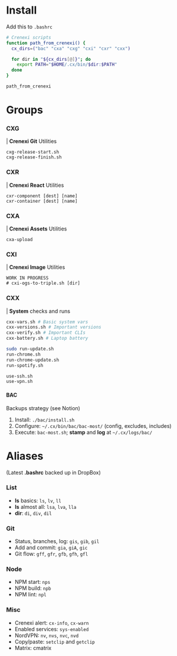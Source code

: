 # Install

Add this to `.bashrc`

```bash
# Crenexi scripts
function path_from_crenexi() {
  cx_dirs=("bac" "cxa" "cxg" "cxi" "cxr" "cxx")

  for dir in "${cx_dirs[@]}"; do
    export PATH="$HOME/.cx/bin/$dir:$PATH"
  done
}

path_from_crenexi
```

# Groups

### CXG
| **Crenexi Git** Utilities

```
cxg-release-start.sh
cxg-release-finish.sh
```

### CXR
| **Crenexi React** Utilities

```
cxr-component [dest] [name]
cxr-container [dest] [name]
```

### CXA
| **Crenexi Assets** Utilities

```
cxa-upload
```

### CXI
| **Crenexi Image** Utilities

```
WORK IN PROGRESS
# cxi-ogs-to-triple.sh [dir]
```

### CXX
| **System** checks and runs

```bash
cxx-vars.sh # Basic system vars
cxx-versions.sh # Important versions
cxx-verify.sh # Important CLIs
cxx-battery.sh # Laptop battery
```

```bash
sudo run-update.sh
run-chrome.sh
run-chrome-update.sh
run-spotify.sh
```

```bash
use-ssh.sh
use-vpn.sh
```

#### BAC

Backups strategy (see Notion)

1. Install: `./bac/install.sh`
2. Configure: `~/.cx/bin/bac/bac-most/` (config, excludes, includes)
3. Execute: `bac-most.sh`; **stamp** and **log** at `~/.cx/logs/bac/`

# Aliases

(Latest **.bashrc** backed up in DropBox)

### List

- **ls** basics: `ls`, `lv`, `ll`
- **ls** almost all: `lsa`, `lva`, `lla`
- **dir**: `di`, `div`, `dil`

### Git

- Status, branches, log: `gis`, `gib`, `gil`
- Add and commit: `gia`, `giA`, `gic`
- Git flow: `gff`, `gfr`, `gfb`, `gfh`, `gfl`

### Node

- NPM start: `nps`
- NPM build: `npb`
- NPM lint: `npl`

### Misc

- Crenexi alert: `cx-info`, `cx-warn`
- Enabled services: `sys-enabled`
- NordVPN: `nv`, `nvs`, `nvc`, `nvd`
- Copy/paste: `setclip` and `getclip`
- Matrix: cmatrix
